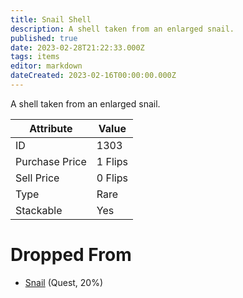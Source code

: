 ```yaml
---
title: Snail Shell
description: A shell taken from an enlarged snail.
published: true
date: 2023-02-28T21:22:33.000Z
tags: items
editor: markdown
dateCreated: 2023-02-16T00:00:00.000Z
---
```


A shell taken from an enlarged snail.

|Attribute|Value|
|-|-|
|ID|1303|
|Purchase Price|1 Flips|
|Sell Price|0 Flips|
|Type|Rare|
|Stackable|Yes|


# Dropped From
 * [Snail](/monsters/snail) (Quest, 20%)
